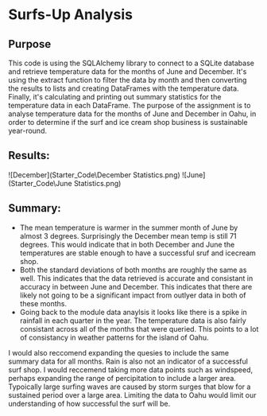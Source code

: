# Surfs-Up Analysis

## Purpose
This code is using the SQLAlchemy library to connect to a SQLite database and retrieve temperature data for the months of June and December. It's using the extract function to filter the data by month and then converting the results to lists and creating DataFrames with the temperature data. Finally, it's calculating and printing out summary statistics for the temperature data in each DataFrame. The purpose of the assignment is to analyse temperature data for the months of June and December in Oahu, in order to determine if the surf and ice cream shop business is sustainable year-round.

## Results:

![December](Starter_Code\December Statistics.png)
![June](Starter_Code\June Statistics.png)

## Summary:
* The mean temperature is warmer in the summer month of June by almost 3 degrees. Surprisingly the December mean temp is still 71 degrees. This would indicate that in both December and June the temperatures are stable enough to have a successful sruf and icecream shop.
* Both the standard deviations of both months are roughly the same as well. This indicates that the data retrieved is accurate and consistant in accuracy in between June and December. This indicates that there are likely not going to be a significant impact from outlyer data in both of these months. 
* Going back to the module data anaylsis it looks like there is a spike in rainfall in each quarter in the year. The temperature data is also fairly consistant across all of the months that were queried. This points to a lot of consistancy in weather patterns for the island of Oahu.

I would also reccomend expanding the quesies to include the same summary data for all months. Rain is also not an indicator of a successful surf shop. I would reccemend taking more data points such as windspeed, perhaps expanding the range of percipitation to include a larger area. Typoically large surfing waves are caused by storm surges that blow for a sustained period over a large area. Limiting the data to Oahu would limit our understanding of how successful the surf will be. 